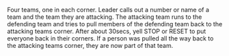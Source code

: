Four teams, one in each corner. Leader calls out a number or name of a team and the team they are attacking. The attacking team runs to the defending team and tries to pull members of the defending team back to the attacking teams corner. After about 30secs, yell STOP or RESET to put everyone back in their corners. If a person was pulled all the way back to the attacking teams corner, they are now part of that team.
